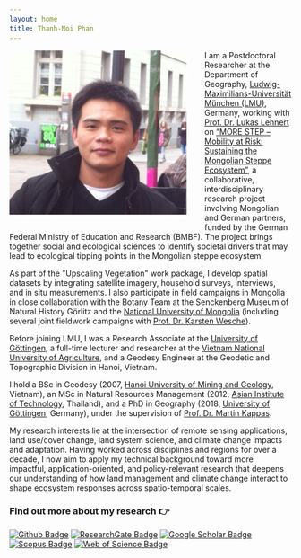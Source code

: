 ```yaml
---
layout: home
title: Thanh-Noi Phan
---
```


<img src="/assets/img/thanhnoiphan.jpg" alt="Thanh-Noi Phan" style="max-height: 300px; border-radius: 8px; float: left; margin-right: 30px; margin-bottom: 20px;" />

I am a Postdoctoral Researcher at the Department of Geography, [Ludwig-Maximilians-Universität München (LMU)](https://www.geo.lmu.de/geographie/de/personen/), Germany, working with [Prof. Dr. Lukas Lehnert](https://www.geo.lmu.de/geographie/en/people/contact-page/lukas-lehnert-6d3751d4.html) on [“MORE STEP – Mobility at Risk: Sustaining the Mongolian Steppe Ecosystem”](https://www.morestep.org/english3.html), a collaborative, interdisciplinary research project involving Mongolian and German partners, funded by the German Federal Ministry of Education and Research (BMBF). The project brings together social and ecological sciences to identify societal drivers that may lead to ecological tipping points in the Mongolian steppe ecosystem.

As part of the "Upscaling Vegetation" work package, I develop spatial datasets by integrating satellite imagery, household surveys, interviews, and in situ measurements. I also participate in field campaigns in Mongolia in close collaboration with the Botany Team at the Senckenberg Museum of Natural History Görlitz and the [National University of Mongolia](https://portal.num.edu.mn/en) (including several joint fieldwork campaigns with [Prof. Dr. Karsten Wesche](https://www.senckenberg.de/de/institute/senckenberg-museum-fuer-naturkunde-goerlitz/abt-botanik/sekt-phanerogamen-i/phanerogamen-i-team/)).

Before joining LMU, I was a Research Associate at the [University of Göttingen](https://www.uni-goettingen.de/), a full-time lecturer and researcher at the [Vietnam National University of Agriculture](https://eng.vnua.edu.vn/), and a Geodesy Engineer at the Geodetic and Topographic Division in Hanoi, Vietnam.

I hold a BSc in Geodesy (2007, [Hanoi University of Mining and Geology](https://humg.edu.vn/en/Pages/home.aspx), Vietnam), an MSc in Natural Resources Management (2012, [Asian Institute of Technology](https://ait.ac.th/), Thailand), and a PhD in Geography (2018, [University of Göttingen](https://www.uni-goettingen.de/), Germany), under the supervision of [Prof. Dr. Martin Kappas](https://www.uni-goettingen.de/en/40585.html).

My research interests lie at the intersection of remote sensing applications, land use/cover change, land system science, and climate change impacts and adaptation. Having worked across disciplines and regions for over a decade, I now aim to apply my technical background toward more impactful, application-oriented, and policy-relevant research that deepens our understanding of how land management and climate change interact to shape ecosystem responses across spatio-temporal scales.

### Find out more about my research 👉
[![Github Badge](https://img.shields.io/badge/-GitHub-grey?style=flat&logo=github&logoColor=white&link=https://github.com/thanhnoiphan/)](https://www.github.com/thanhnoiphan/) 
[![ResearchGate Badge](https://img.shields.io/badge/-ResearchGate-00ccbb?style=flat&logo=ResearchGate&logoColor=white&link=https://www.researchgate.net/profile/Thanh-Noi-Phan)](https://www.researchgate.net/profile/Thanh-Noi-Phan) 
[![Google Scholar Badge](https://img.shields.io/badge/-Google_Scholar-4285F4?style=flat&logo=Google-Scholar&logoColor=white&link=https://scholar.google.com/citations?user=dGQgwH0AAAAJ&hl=en&oi=ao)](https://scholar.google.com/citations?user=dGQgwH0AAAAJ&hl=en&oi=ao) 
[![Scopus Badge](https://img.shields.io/badge/-Scopus-FF6F00?style=flat&logo=Elsevier&logoColor=white&link=https://www.scopus.com/authid/detail.uri?authorId=58706107200)](https://www.scopus.com/authid/detail.uri?authorId=58706107200)
[![Web of Science Badge](https://img.shields.io/badge/-Web_of_Science-7030A0?style=flat&logo=Clarivate&logoColor=white&link=https://www.webofscience.com/wos/author/record/AAD-9789-2019)](https://www.webofscience.com/wos/author/record/AAD-9789-2019)


